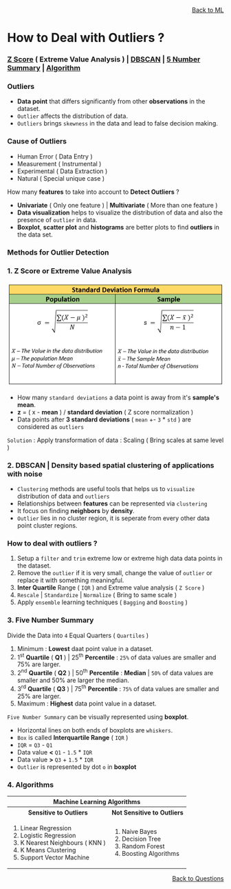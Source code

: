 <p align='right'><a align="right" href="https://github.com/KIRANKUMAR7296/Library/blob/main/Machine%20Learning/Machine%20Learning%20Models.md">Back to ML</a></p>

# How to Deal with Outliers ?

<h3><a href="#zscore">Z Score</a> ( Extreme Value Analysis ) | <a href="#dbscan">DBSCAN</a> | <a href="#summary">5 Number Summary</a> | <a href="#algo">Algorithm</a></h3>

### Outliers
- **Data point** that differs significantly from other **observations** in the dataset.
- `Outlier` affects the distribution of data. 
- `Outliers` brings `skewness` in the data and lead to false decision making.

### Cause of Outliers 

- Human Error ( Data Entry ) 
- Measurement ( Instrumental ) 
- Experimental ( Data Extraction ) 
- Natural ( Special unique case )

How many **features** to take into account to **Detect Outliers** ?

- **Univariate** ( Only one feature ) | **Multivariate** ( More than one feature )
- **Data visualization** helps to visualize the distribution of data and also the presence of `outlier` in data.
- **Boxplot**, **scatter plot** and **histograms** are better plots to find **outliers** in the data set.

### Methods for Outlier Detection

<h3 name="zscore">1. Z Score or Extreme Value Analysis</h3>

![Standard Deviation](Image/Std.png)

- How many `standard deviations` a data point is away from it's **sample's mean**.
- **z** = ( x - **mean** ) / **standard deviation** ( Z score normalization )
- Data points after **3 standard deviations** ( `mean` +- `3` * `std` ) are considered as `outliers`

`Solution` : Apply transformation of data : Scaling ( Bring scales at same level )

<h3 name="dbscan">2. DBSCAN | Density based spatial clustering of applications with noise</h3>

- `Clustering` methods are useful tools that helps us to `visualize` distribution of data and `outliers`
- Relationships between **features** can be represented via `clustering`
- It focus on finding **neighbors** by **density**.
- `Outlier` lies in no cluster region, it is seperate from every other data point cluster regions.

### How to deal with outliers ?

1. Setup a `filter` and `trim` extreme low or extreme high data data points in the dataset.
2. Remove the `outlier` if it is very small, change the value of `outlier` or replace it with something meaningful.
3. **Inter Quartile** Range ( `IQR` ) and Extreme value analysis ( `Z Score` )
5. `Rescale` | `Standardize` | `Normalize` ( Bring to same scale )
6. Apply `ensemble` learning techniques ( `Bagging` and `Boosting` )

<h3 name="summary">3. Five Number Summary</h3>

Divide the Data into `4` Equal Quarters ( `Quartiles` ) 

1. Minimum : **Lowest** daat point value in a dataset.
2. 1<sup>st</sup> **Quartile** ( **Q1** ) | 25<sup>th</sup> **Percentile** : `25%` of data values are smaller and 75% are larger.
3. 2<sup>nd</sup> **Quartile** ( **Q2** ) | 50<sup>th</sup> **Percentile** : **Median** | `50%` of data values are smaller and 50% are larger the median.
4. 3<sup>rd</sup> **Quartile** ( **Q3** ) | 75<sup>th</sup> **Percentile** : `75%` of data values are smaller and 25% are larger.
5. Maximum : **Highest** data point value in a dataset.

`Five Number Summary` can be visually represented using **boxplot**.
- Horizontal lines on both ends of boxplots are `whiskers`.
- `Box` is called **Interquartile Range** ( `IQR` )
- `IQR` = `Q3` - `Q1`
- Data value **<** `Q1` - `1.5` * `IQR`
- Data value **>** `Q3` + `1.5` * `IQR`
- `Outlier` is represented by dot `o` in **boxplot**  

<h3 name="algorithm">4. Algorithms</h3>

<table>
  <tr>
    <th colspan="2">Machine Learning Algorithms</th>
  </tr>
  <tr>
    <th>Sensitive to Outliers</th>
    <th>Not Sensitive to Outliers</th>
  </tr>
   <tr>
    <td>
      <ol type="1">
        <li>Linear Regression</li>
        <li>Logistic Regression</li>
        <li>K Nearest Neighbours ( KNN )</li>
        <li>K Means Clustering</li>
        <li>Support Vector Machine</li>
      </ol>
    </td>
    <td>
      <ol type="1">
        <li>Naive Bayes</li>
        <li>Decision Tree</li>
        <li>Random Forest</li>        
        <li>Boosting Algorithms</li>        
      </ol>
    </td>
  </tr>
</table>

<p align='right'><a align="right" href="https://github.com/KIRANKUMAR7296/Library/blob/main/Interview.md">Back to Questions</a></p>
